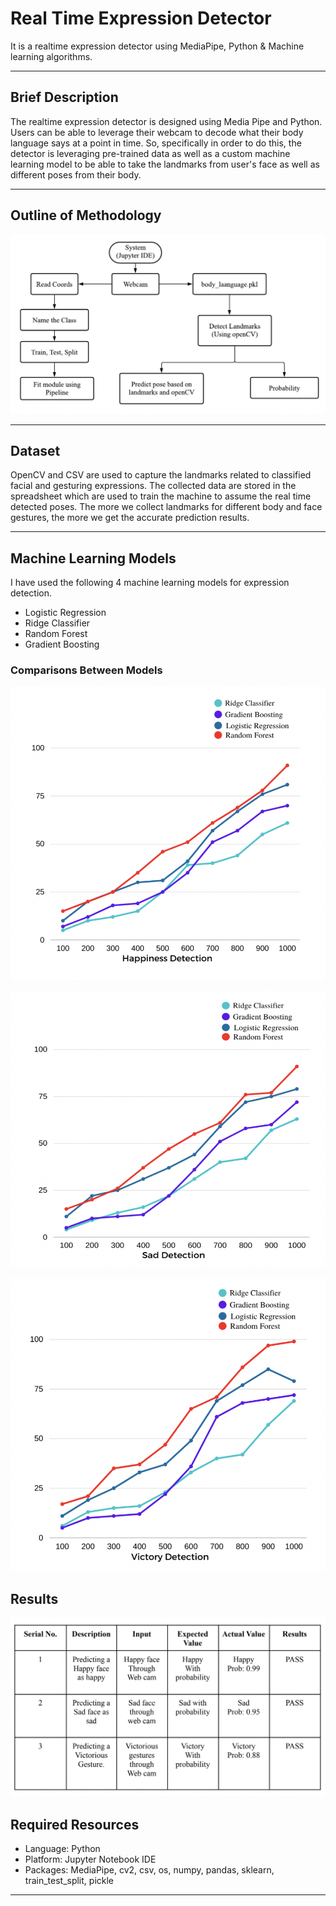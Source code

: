 # Real Time Expression Detector

It is a realtime expression detector using MediaPipe, Python  & Machine learning algorithms.

<hr/>

## Brief Description

<p>The realtime expression detector is designed using  Media Pipe and Python. Users can be able to leverage
their webcam to decode what their body language says at a point in time. So, specifically in
order to do this, the detector is leveraging pre-trained data as well as a custom machine learning model
to be able to take the landmarks from user's face as well as different poses from their body.</p>

<hr/>

## Outline of Methodology 

![Working_Model](Images/Working_Model.png)

<hr/>

## Dataset

<p>OpenCV and CSV are used to capture the landmarks related to classified facial and
gesturing expressions. The collected data are stored in the spreadsheet which are used to train the
machine to assume the real time detected poses. The more we collect landmarks for different
body and face gestures, the more we get the accurate prediction results.</p>

<hr/>

## Machine Learning Models

I have used the following 4 machine learning models for expression detection.

* Logistic Regression
* Ridge Classifier
* Random Forest
* Gradient Boosting

### Comparisons Between Models

![Happiness_Detection](Images/Happiness_Detection.png)

![Sad_Detection](Images/Sad_Detection.png)

![Victory_Detection](Images/Victory_Detection.png)

</hr>

## Results

![Results](Images/Results.png)

## Required Resources

* Language: Python
* Platform: Jupyter Notebook IDE
* Packages: MediaPipe, cv2, csv, os, numpy, pandas, sklearn, train_test_split, pickle

<hr/>







